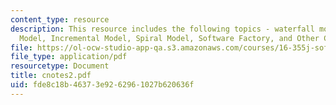```yaml
---
content_type: resource
description: This resource includes the following topics - waterfall model, Evolutionary
  Model, Incremental Model, Spiral Model, Software Factory, and Other CMM Problems.
file: https://ol-ocw-studio-app-qa.s3.amazonaws.com/courses/16-355j-software-engineering-concepts-fall-2005/fde8c18b46373e9262961027b620636f_cnotes2.pdf
file_type: application/pdf
resourcetype: Document
title: cnotes2.pdf
uid: fde8c18b-4637-3e92-6296-1027b620636f
---
```

